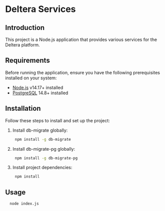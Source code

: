 # Deltera Services

## Introduction

This project is a Node.js application that provides various services for the Deltera platform.

## Requirements

Before running the application, ensure you have the following prerequisites installed on your system:

- [Node.js](https://nodejs.org/) v14.17+ installed
- [PostgreSQL](https://www.postgresql.org/) 14.8+ installed

## Installation

Follow these steps to install and set up the project:

1. Install db-migrate globally:

   ```bash
    npm install -g db-migrate
   ```

2. Install db-migrate-pg globally:

   ```bash
    npm install -g db-migrate-pg
   ```

3. Install project dependencies:
   ```bash
    npm install
   ```

## Usage

```bash
  node index.js
```
